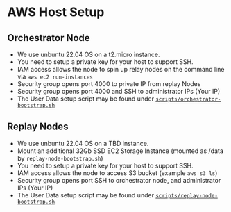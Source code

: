 # AWS Host Setup

## Orchestrator Node
- We use unbuntu 22.04 OS on a t2.micro instance.
- You need to setup a private key for your host to support SSH.
- IAM access allows the node to spin up relay nodes on the command line via `aws ec2 run-instances`
- Security group opens port 4000 to private IP from replay Nodes
- Security group opens port 4000 and SSH to administrator IPs (Your IP)
- The User Data setup script may be found under [`scripts/orchestrator-bootstrap.sh`](../scripts/orchestrator-bootstrap.sh)

## Replay Nodes
- We use unbuntu 22.04 OS on a TBD instance.
- Mount an additional 32Gb SSD EC2 Storage Instance (mounted as /data by `replay-node-bootstrap.sh`)
- You need to setup a private key for your host to support SSH.
- IAM access allows the node to access S3 bucket (example `aws s3 ls`)
- Security group opens port SSH to orchestrator node, and administrator IPs (Your IP)
- The User Data setup script may be found under [`scripts/replay-node-bootstrap.sh`](../scripts/replay-node-bootstrap.sh)
